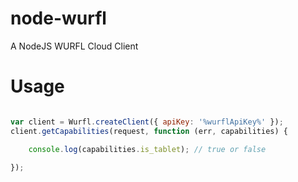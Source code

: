 node-wurfl
==========

A NodeJS WURFL Cloud Client


Usage
==========

```javascript

var client = Wurfl.createClient({ apiKey: '%wurflApiKey%' });
client.getCapabilities(request, function (err, capabilities) {

	console.log(capabilities.is_tablet); // true or false

});

```